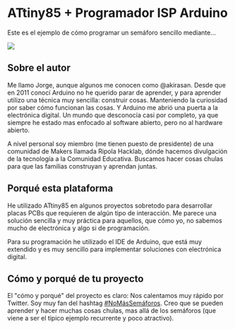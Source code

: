 # ATtiny85 + Programador ISP Arduino

Este es el ejemplo de cómo programar un semáforo sencillo mediante...

![](img/practica.gif)


## Sobre el autor

Me llamo Jorge, aunque algunos me conocen como @akirasan. Desde que en 2011 conocí Arduino no he querido parar de aprender, y para aprender utilizo una técnica muy sencilla: construir cosas. Manteniendo la curiosidad por saber cómo funcionan las cosas. Y Arduino me abrió una puerta a la electrónica digital. Un mundo que desconocía casi por completo, ya que siempre he estado mas enfocado al software abierto, pero no al hardware abierto.

A nivel personal soy miembro (me tienen puesto de presidente) de una comunidad de Makers llamada Ripola Hacklab, dónde hacemos divulgación de la tecnología a la Comunidad Educativa. Buscamos hacer cosas chulas para que las familias construyan y aprendan juntas.

## Porqué esta plataforma

He utilizado ATtiny85 en algunos proyectos sobretodo para desarrollar placas PCBs que requieren de algún tipo de interacción. Me parece una solución sencilla y muy práctica para aquellos, que cómo yo, no sabemos mucho de electrónica y algo si de programación.

Para su programación he utilizado el IDE de Arduino, que está muy extendido y es muy sencillo para implementar soluciones con electrónica digital. 

## Cómo y porqué de tu proyecto

El "cómo y porqué" del proyecto es claro: Nos calentamos muy rápido por Twitter.
Soy muy fan del hashtag [#NoMásSemáforos][3]. Creo que se pueden aprender y hacer muchas cosas chulas, mas allá de los semáforos (que viene a ser el tipico ejemplo recurrente y poco atractivo).


[1]: https://www.akirasan.net
[2]: https://github.com/akirasan
[3]: https://twitter.com/hashtag/nomassemaforos
